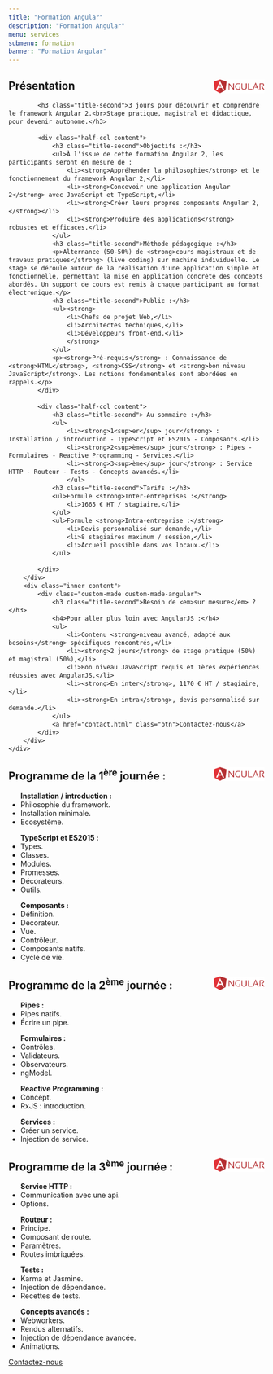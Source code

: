 ```yaml
---
title: "Formation Angular"
description: "Formation Angular"
menu: services
submenu: formation
banner: "Formation Angular"
---
```

<div class="section-title">
	<div class="wrap cf">
		<div class="inner">
			<h2>
				<img src="img/logo-angularjs.svg" alt="AngularJS" style="width:100px;float:right;">
				Présentation
			</h2>
		</div>
	</div>
</div>

<section class="section">
	<div class="wrap cf">
		<div class="inner half-cols">

			<h3 class="title-second">3 jours pour découvrir et comprendre le framework Angular 2.<br>Stage pratique, magistral et didactique, pour devenir autonome.</h3>

			<div class="half-col content">
				<h3 class="title-second">Objectifs :</h3>
				<ul>À l'issue de cette formation Angular 2, les participants seront en mesure de :
					<li><strong>Appréhender la philosophie</strong> et le fonctionnement du framework Angular 2,</li>
					<li><strong>Concevoir une application Angular 2</strong> avec JavaScript et TypeScript,</li>
					<li><strong>Créer leurs propres composants Angular 2,</strong></li>
					<li><strong>Produire des applications</strong> robustes et efficaces.</li>
				</ul>
				<h3 class="title-second">Méthode pédagogique :</h3>
				<p>Alternance (50-50%) de <strong>cours magistraux et de travaux pratiques</strong> (live coding) sur machine individuelle. Le stage se déroule autour de la réalisation d'une application simple et fonctionnelle, permettant la mise en application concrète des concepts abordés. Un support de cours est remis à chaque participant au format électronique.</p>
				<h3 class="title-second">Public :</h3>
				<ul><strong>
					<li>Chefs de projet Web,</li>
					<li>Architectes techniques,</li>
					<li>Développeurs front-end.</li>
					</strong>
				</ul>
				<p><strong>Pré-requis</strong> : Connaissance de <strong>HTML</strong>, <strong>CSS</strong> et <strong>bon niveau JavaScript</strong>. Les notions fondamentales sont abordées en rappels.</p>
			</div>

			<div class="half-col content">
				<h3 class="title-second"> Au sommaire :</h3>
				<ul>
					<li><strong>1<sup>er</sup> jour</strong> : Installation / introduction - TypeScript et ES2015 - Composants.</li>
					<li><strong>2<sup>ème</sup> jour</strong> : Pipes - Formulaires - Reactive Programming - Services.</li>
					<li><strong>3<sup>ème</sup> jour</strong> : Service HTTP - Routeur - Tests - Concepts avancés.</li>
					</ul>
				<h3 class="title-second">Tarifs :</h3>
				<ul>Formule <strong>Inter-entreprises :</strong>
					<li>1665 € HT / stagiaire,</li>
				</ul>
				<ul>Formule <strong>Intra-entreprise :</strong>
					<li>Devis personnalisé sur demande,</li>
					<li>8 stagiaires maximum / session,</li>
					<li>Accueil possible dans vos locaux.</li>
				</ul>

			</div>
		</div>
		<div class="inner content">
			<div class="custom-made custom-made-angular">
				<h3 class="title-second">Besoin de <em>sur mesure</em> ?</h3>
				<h4>Pour aller plus loin avec AngularJS :</h4>
				<ul>
					<li>Contenu <strong>niveau avancé, adapté aux besoins</strong> spécifiques rencontrés,</li>
					<li><strong>2 jours</strong> de stage pratique (50%) et magistral (50%),</li>
					<li>Bon niveau JavaScript requis et 1ères expériences réussies avec AngularJS,</li>
					<li><strong>En inter</strong>, 1170 € HT / stagiaire,</li>
					<li><strong>En intra</strong>, devis personnalisé sur demande.</li>
				</ul>
				<a href="contact.html" class="btn">Contactez-nous</a>
			</div>
		</div>
	</div>
</section>

<div class="section-title">
	<div class="wrap cf">
		<div class="inner">
			<h2>
				<img src="img/logo-angularjs.svg" alt="AngularJS" style="width:100px;float:right;">
				Programme de la 1<sup>ère</sup> journée :
			</h2>
		</div>
	</div>
</div>

<section class="section">
	<div class="wrap cf">
		<div class="inner half-cols">
			<div class="half-col content">
				<ul><strong>Installation / introduction :</strong>
					<li>Philosophie du framework.</li>
					<li>Installation minimale.</li>
					<li>Ecosystème.</li>
				</ul>
				<ul><strong>TypeScript et ES2015 :</strong>
					<li>Types.</li>
					<li>Classes.</li>
					<li>Modules.</li>
					<li>Promesses.</li>
					<li>Décorateurs.</li>
					<li>Outils.</li>
				</ul>
			</div>
			<div class="half-col content">
				<ul><strong>Composants :</strong>
					<li>Définition.</li>
					<li>Décorateur.</li>
					<li>Vue.</li>
					<li>Contrôleur.</li>
					<li>Composants natifs.</li>
					<li>Cycle de vie.</li>
				</ul>
			</div>
		</div>
	</div>
</section>

<div class="section-title">
	<div class="wrap cf">
		<div class="inner">
			<h2>
				<img src="img/logo-angularjs.svg" alt="AngulaJS" style="width:100px;float:right;">
				Programme de la 2<sup>ème</sup> journée :
			</h2>
		</div>
	</div>
</div>
<section class="section">
	<div class="wrap cf">
		<div class="inner half-cols">
			<div class="half-col content">
				<ul><strong>Pipes :</strong>
					<li>Pipes natifs.</li>
					<li>Écrire un pipe.</li>
				</ul>
				<ul><strong>Formulaires :</strong>
					<li>Contrôles.</li>
					<li>Validateurs.</li>
					<li>Observateurs.</li>
					<li>ngModel.</li>
				</ul>
			</div>
			<div class="half-col content">
				<ul><strong>Reactive Programming :</strong>
					<li>Concept.</li>
					<li>RxJS : introduction.</li>
				</ul>
				<ul><strong>Services :</strong>
					<li>Créer un service.</li>
					<li>Injection de service.</li>
				</ul>
			</div>
		</div>
	</div>
</section>

<div class="section-title">
	<div class="wrap cf">
		<div class="inner">
			<h2>
				<img src="img/logo-angularjs.svg" alt="AngularJS" style="width:100px;float:right;">
				Programme de la 3<sup>ème</sup> journée :
			</h2>
		</div>
	</div>
</div>

<section class="section">
	<div class="wrap cf">
		<div class="inner half-cols">
			<div class="half-col content">
				<ul><strong>Service HTTP :</strong>
					<li>Communication avec une api.</li>
					<li>Options.</li>
				</ul>
				<ul><strong>Routeur :</strong>
					<li>Principe.</li>
					<li>Composant de route.</li>
					<li>Paramètres.</li>
					<li>Routes imbriquées.</li>
				</ul>
			</div>
			<div class="half-col content">
				<ul><strong>Tests :</strong>
					<li>Karma et Jasmine.</li>
					<li>Injection de dépendance.</li>
					<li>Recettes de tests.</li>
				</ul>
				<ul><strong>Concepts avancés :</strong>
					<li>Webworkers.</li>
					<li>Rendus alternatifs.</li>
					<li>Injection de dépendance avancée.</li>
					<li>Animations.</li>
				</ul>
				<a href="contact.html" class="btn">Contactez-nous</a>
			</div>
		</div>
	</div>
</section>
